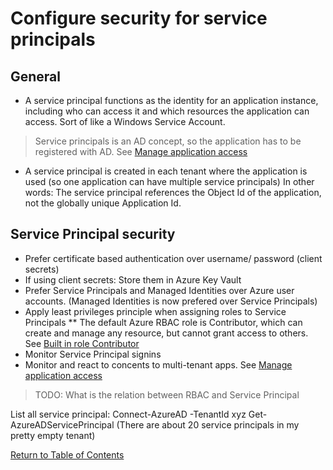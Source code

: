# Configure security for service principals

## General
* A service principal functions as the identity for an application instance, including who can access it and which resources the application can access. Sort of like a Windows Service Account.
> Service principals is an AD concept, so the application has to be registered with AD. See [Manage application access](README.md)
* A service principal is created in each tenant where the application is used (so one application can have multiple service principals) In other words: The service principal references the Object Id of the application, not the globally unique Application Id.

## Service Principal security
* Prefer certificate based authentication over username/ password (client secrets)
* If using client secrets: Store them in Azure Key Vault
* Prefer Service Principals and Managed Identities over Azure user accounts. (Managed Identities is now prefered over Service Principals)
* Apply least privileges principle when assigning roles to Service Principals
** The default Azure RBAC role is Contributor, which can create and manage any resource, but cannot grant access to others. See [Built in role Contributor](https://docs.microsoft.com/en-us/azure/role-based-access-control/built-in-roles#contributor)
* Monitor Service Principal signins
* Monitor and react to concents to multi-tenant apps. See [Manage application access](README.md)
> TODO: What is the relation between RBAC and Service Principal

List all service principal:
    Connect-AzureAD -TenantId xyz
    Get-AzureADServicePrincipal
(There are about 20 service principals in my pretty empty tenant)

[Return to Table of Contents](../README.md)